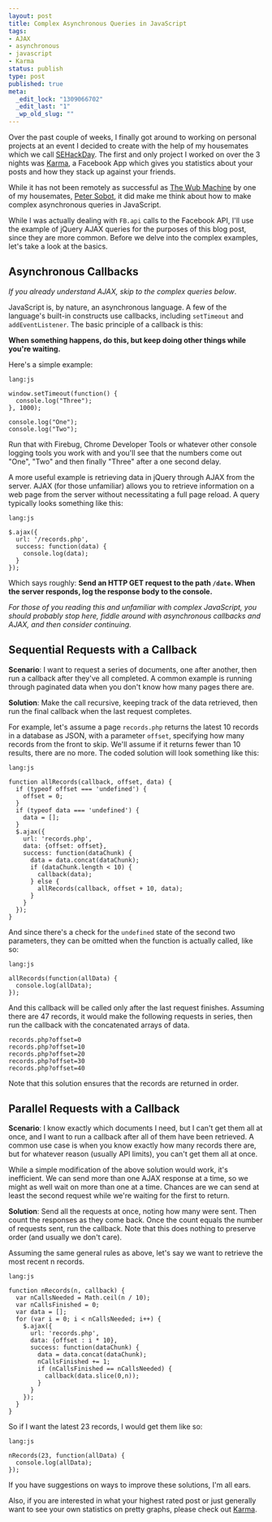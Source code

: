 ```yaml
--- 
layout: post
title: Complex Asynchronous Queries in JavaScript
tags: 
- AJAX
- asynchronous
- javascript
- Karma
status: publish
type: post
published: true
meta: 
  _edit_lock: "1309066702"
  _edit_last: "1"
  _wp_old_slug: ""
---
```

Over the past couple of weeks, I finally got around to working on personal projects at an event I decided to create with the help of my housemates which we call [SEHackDay][]. The first and only project I worked on over the 3 nights was [Karma][], a Facebook App which gives you statistics about your posts and how they stack up against your friends.

While it has not been remotely as successful as [The Wub Machine][] by one of my housemates, [Peter Sobot][], it did make me think about how to make complex asynchronous queries in JavaScript.

While I was actually dealing with `FB.api` calls to the Facebook API, I'll use the example of jQuery AJAX queries for the purposes of this blog post, since they are more common. Before we delve into the complex examples, let's take a look at the basics.

[Karma]: http://myfriendkarma.heroku.com/
[SEHackDay]: http://www.sehackday.com/
[The Wub Machine]: http://the.wubmachine.com/
[Peter Sobot]: http://www.petersobot.com/

Asynchronous Callbacks
---------------------
*If you already understand AJAX, skip to the complex queries below*.

JavaScript is, by nature, an asynchronous language. A few of the language's built-in constructs use callbacks, including `setTimeout` and `addEventListener`. The basic principle of a callback is this:

**When something happens, do this, but keep doing other things while you're waiting.**

Here's a simple example:

    lang:js

    window.setTimeout(function() {
      console.log("Three");
    }, 1000);

    console.log("One");
    console.log("Two");

Run that with Firebug, Chrome Developer Tools or whatever other console logging tools you work with and you'll see that the numbers come out "One", "Two" and then finally "Three" after a one second delay.

A more useful example is retrieving data in jQuery through AJAX from the server. AJAX (for those unfamiliar) allows you to retrieve information on a web page from the server without necessitating a full page reload. A query typically looks something like this:

    lang:js

    $.ajax({
      url: '/records.php',
      success: function(data) {
        console.log(data);
      }
    });

Which says roughly: **Send an HTTP GET request to the path `/date`. When the server responds, log the response body to the console.**

*For those of you reading this and unfamiliar with complex JavaScript, you should probably stop here, fiddle around with asynchronous callbacks and AJAX, and then consider continuing.*

Sequential Requests with a Callback
------------------------------

**Scenario**: I want to request a series of documents, one after another, then run a callback after they've all completed. A common example is running through paginated data when you don't know how many pages there are.

**Solution**: Make the call recursive, keeping track of the data retrieved, then run the final callback when the last request completes.

For example, let's assume a page `records.php` returns the latest 10 records in a database as JSON, with a parameter `offset`, specifying how many records from the front to skip. We'll assume if it returns fewer than 10 results, there are no more. The coded solution will look something like this: 

    lang:js

    function allRecords(callback, offset, data) {
      if (typeof offset === 'undefined') {
        offset = 0;
      }
      if (typeof data === 'undefined') {
        data = [];
      }
      $.ajax({
        url: 'records.php',
        data: {offset: offset},
        success: function(dataChunk) {
          data = data.concat(dataChunk);
          if (dataChunk.length < 10) {
            callback(data);
          } else {
            allRecords(callback, offset + 10, data);
          }
        }
      });
    }

And since there's a check for the `undefined` state of the second two parameters, they can be omitted when the function is actually called, like so:

    lang:js

    allRecords(function(allData) {
      console.log(allData);
    });

And this callback will be called only after the last request finishes. Assuming there are 47 records, it would make the following requests in series, then run the callback with the concatenated arrays of data.

    records.php?offset=0
    records.php?offset=10
    records.php?offset=20
    records.php?offset=30
    records.php?offset=40

Note that this solution ensures that the records are returned in order.

Parallel Requests with a Callback
----------------------------

**Scenario**: I know exactly which documents I need, but I can't get them all at once, and I want to run a callback after all of them have been retrieved. A common use case is when you know exactly how many records there are, but for whatever reason (usually API limits), you can't get them all at once.

While a simple modification of the above solution would work, it's inefficient. We can send more than one AJAX response at a time, so we might as well wait on more than one at a time. Chances are we can send at least the second request while we're waiting for the first to return.

**Solution**: Send all the requests at once, noting how many were sent. Then count the responses as they come back. Once the count equals the number of requests sent, run the callback. Note that this does nothing to preserve order (and usually we don't care).

Assuming the same general rules as above, let's say we want to retrieve the most recent n records.

    lang:js

    function nRecords(n, callback) {
      var nCallsNeeded = Math.ceil(n / 10);
      var nCallsFinished = 0;
      var data = [];
      for (var i = 0; i < nCallsNeeded; i++) {
        $.ajax({
          url: 'records.php',
          data: {offset : i * 10},
          success: function(dataChunk) {
            data = data.concat(dataChunk);
            nCallsFinished += 1;
            if (nCallsFinished == nCallsNeeded) {
              callback(data.slice(0,n));
            }
          }
        });
      }
    }

So if I want the latest 23 records, I would get them like so:

    lang:js

    nRecords(23, function(allData) {
      console.log(allData);
    });

If you have suggestions on ways to improve these solutions, I'm all ears.

Also, if you are interested in what your highest rated post or just generally want to see your own statistics on pretty graphs, please check out [Karma][].
